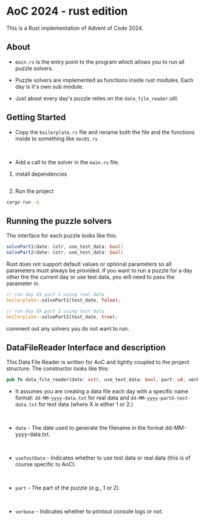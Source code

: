 # AoC 2024 - rust edition

This is a Rust implementation of Advent of Code 2024.

## About

 - `main.rs` is the entry point to the program which allows you to run all puzzle solvers.

 - Puzzle solvers are implemented as functions inside rust modules. Each day is it's own sub module.

 - Just about every day's puzzle relies on the `data_file_reader` util.


## Getting Started

 - Copy the `boilerplate.rs` file and rename both the file and the functions inside to something like `dec01.rs`
<br />

 - Add a call to the solver in the `main.rs` file.

1. install dependencies

```sh

```

2. Run the project

```sh
cargo run -q
```


## Running the puzzle solvers

The interface for each puzzle looks like this: 

 ```cs
solvePart1(date: &str, use_test_data: bool)
solvePart2(date: &str, use_test_data: bool)
 ```

Rust does not support default values or optional parameters so all parameters must always be provided.
If you want to run a puzzle for a day other the the current day or use test data, you will need to pass the parameter in.

```rs
// run day XX part 1 using real data
boilerplate::solvePart1(test_date, false);

// run day XX part 2 using test data
boilerplate::solvePart2(test_date, true);
```

comment out any solvers you do not want to run.


## DataFileReader Interface and description

This Data File Reader is written for AoC and tightly coupled to the project structure. The constructor looks like this: 

```rs
pub fn data_file_reader(date: &str, use_test_data: bool, part: u8, verbose: bool) -> Result<Vec<String>, io::Error> {}
```

 - It assumes you are creating a data file each day with a specific name format: `dd-MM-yyyy-data.txt` for real data and `dd-MM-yyyy-partX-test-data.txt` for test data (where X is either 1 or 2.)
<br />

 - `date` - The date used to generate the filename in the format dd-MM-yyyy-data.txt.
<br />

 - `useTestData` - Indicates whether to use test data or real data (this is of course specific to AoC).
 <br />

 - `part` - The part of the puzzle (e.g., 1 or 2).
 <br />

 - `verbose` - Indicates whether to printout console logs or not.
 <br />
